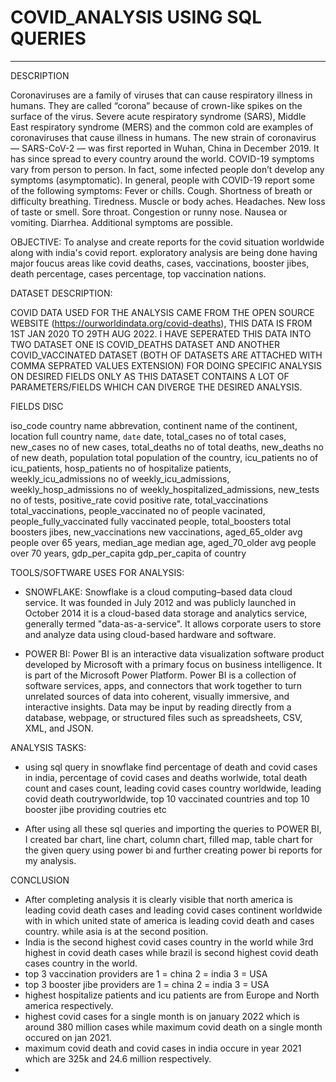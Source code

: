 # COVID_ANALYSIS USING SQL QUERIES

---------------------------------
DESCRIPTION

Coronaviruses are a family of viruses that can cause respiratory illness in humans. They are called “corona” because of crown-like spikes on the surface of the virus. Severe acute respiratory syndrome (SARS), Middle East respiratory syndrome (MERS) and the common cold are examples of coronaviruses that cause illness in humans.
The new strain of coronavirus — SARS-CoV-2 — was first reported in Wuhan, China in December 2019. It has since spread to every country around the world.
COVID-19 symptoms vary from person to person. In fact, some infected people don’t develop any symptoms (asymptomatic). In general, people with COVID-19 report some of the following symptoms:
Fever or chills.
Cough.
Shortness of breath or difficulty breathing.
Tiredness.
Muscle or body aches.
Headaches.
New loss of taste or smell.
Sore throat.
Congestion or runny nose.
Nausea or vomiting.
Diarrhea.
Additional symptoms are possible.

OBJECTIVE:
To analyse and create reports for the covid situation worldwide along with india's covid report. exploratory analysis are being done having major foucus areas like covid deaths, cases, vaccinations, booster jibes, death percentage, cases percentage, top vaccination nations.

DATASET DESCRIPTION:

COVID DATA USED FOR THE ANALYSIS CAME FROM THE OPEN SOURCE WEBSITE (https://ourworldindata.org/covid-deaths), THIS DATA IS FROM 1ST JAN 2020 TO 29TH AUG 2022. I HAVE SEPERATED THIS DATA INTO TWO DATASET ONE IS COVID_DEATHS DATASET AND ANOTHER COVID_VACCINATED DATASET (BOTH OF DATASETS ARE ATTACHED WITH COMMA SEPRATED VALUES EXTENSION) FOR DOING SPECIFIC ANALYSIS ON DESIRED FIELDS ONLY AS THIS DATASET CONTAINS A LOT OF PARAMETERS/FIELDS WHICH CAN DIVERGE THE DESIRED ANALYSIS. 


FIELDS                                                    DISC

iso_code                                           country name abbrevation, 
continent                                           name of the continent, 
location                                            full country name, 
`date`                                              date, 
total_cases                                         no of total cases, 
new_cases                                           no of new cases, 
total_deaths                                        no of total deaths, 
new_deaths                                          no of new death, 
population                                          total population of the country, 
icu_patients                                        no of icu_patients, 
hosp_patients                                       no of hospitalize patients, 
weekly_icu_admissions                               no of weekly_icu_admissions, 
weekly_hosp_admissions                              no of weekly_hospitalized_admissions, 
new_tests                                           no of tests, 
positive_rate                                       covid positive rate, 
total_vaccinations                                  total_vaccinations, 
people_vaccinated                                   no of people vacinated, 
people_fully_vaccinated                             fully vaccinated people, 
total_boosters                                      total boosters jibes, 
new_vaccinations                                    new vaccinations, 
aged_65_older                                       avg people over 65 years, 
median_age                                          median age, 
aged_70_older                                       avg people over 70 years, 
gdp_per_capita                                      gdp_per_capita of country

TOOLS/SOFTWARE USES FOR ANALYSIS:
* SNOWFLAKE:
Snowflake is a cloud computing–based data cloud service. It was founded in July 2012 and was publicly launched in October 2014 
it is a cloud-based data storage and analytics service, generally termed "data-as-a-service". It allows corporate users to store and analyze data using cloud-based hardware and software.

* POWER BI:
Power BI is an interactive data visualization software product developed by Microsoft with a primary focus on business intelligence. It is part of the Microsoft Power Platform. Power BI is a collection of software services, apps, and connectors that work together to turn unrelated sources of data into coherent, visually immersive, and interactive insights. Data may be input by reading directly from a database, webpage, or structured files such as spreadsheets, CSV, XML, and JSON.

ANALYSIS TASKS:

* using sql query in snowflake find percentage of death and covid cases in india, percentage of covid cases and deaths worlwide, total death count and cases count, leading covid cases country worldwide, leading covid death coutryworldwide, top 10 vaccinated countries and top 10 booster jibe providing coutries etc

* After using all these sql queries and importing the queries to POWER BI, I created bar chart, line chart, column chart, filled map, table chart for the given query
using power bi and further creating power bi reports for my analysis.


CONCLUSION
* After completing analysis it is clearly visible that north america is leading covid death cases and leading covid cases continent worldwide with in which united state of america is leading covid death and cases country. while asia is at the second position.
* India is the second highest covid cases country in the world while 3rd highest in covid death cases while brazil is second highest covid death cases country in the world.
* top 3 vaccination providers are 
1 = china 
2 = india
3 = USA
* top 3 booster jibe providers are
1 = china
2 = india
3 = USA
* highest hospitalize patients and icu patients are from Europe and North america respectively.
* highest covid cases for a single month is on january 2022 which is around 380 million cases while maximum covid death on a single month occured on jan 2021.
* maximum covid death and covid cases in india occure in year 2021 which are 325k and 24.6 million respectively.
* 



